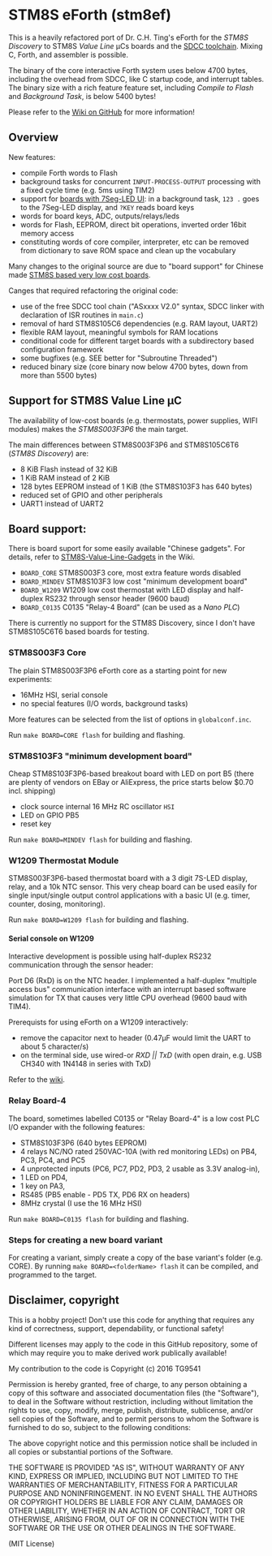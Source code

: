 # STM8S eForth (stm8ef)

This is a heavily refactored port of Dr. C.H. Ting's eForth for the *STM8S Discovery* to STM8S *Value Line* µCs boards and the [SDCC toolchain](http://sdcc.sourceforge.net/). Mixing C, Forth, and assembler is possible.

The binary of the core interactive Forth system uses below 4700 bytes, including the overhead from SDCC, like C startup code, and interrupt tables. The binary size with a rich feature feature set, including *Compile to Flash* and *Background Task*, is below 5400 bytes!

Please refer to the [Wiki on GitHub](https://github.com/TG9541/stm8ef/wiki) for more information! 

## Overview

New features:

* compile Forth words to Flash
* background tasks for concurrent `INPUT-PROCESS-OUTPUT` processing with a fixed cycle time (e.g. 5ms using TIM2) 
* support for [boards with 7Seg-LED UI](https://github.com/TG9541/stm8ef/wiki/eForth-Background-Task): in a background task, `123 .` goes to the 7Seg-LED display, and `?KEY` reads board keys
* words for board keys, ADC, outputs/relays/leds
* words for Flash, EEPROM, direct bit operations, inverted order 16bit memory access
* constituting words of core compiler, interpreter, etc can be removed from dictionary to save ROM space and clean up the vocabulary

Many changes to the original source are due to "board support" for Chinese made [STM8S based very low cost boards][WG1].

Canges that required refactoring the original code:

* use of the free SDCC tool chain ("ASxxxx V2.0" syntax, SDCC linker with declaration of ISR routines in `main.c`)
* removal of hard STM8S105C6 dependencies (e.g. RAM layout, UART2)
* flexible RAM layout, meaningful symbols for RAM locations
* conditional code for different target boards with a subdirectory based configuration framework 
* some bugfixes (e.g. SEE better for "Subroutine Threaded")
* reduced binary size (core binary now below 4700 bytes, down from more than 5500 bytes) 


## Support for STM8S Value Line µC 

The availability of low-cost boards (e.g. thermostats, power supplies, WIFI modules) makes the *STM8S003F3P6* the main target.

The main differences between STM8S003F3P6 and STM8S105C6T6 (*STM8S Discovery*) are:

* 8 KiB Flash instead of 32 KiB
* 1 KiB RAM instead of 2 KiB
* 128 bytes EEPROM instead of 1 KiB (the STM8S103F3 has 640 bytes) 
* reduced set of GPIO and other peripherals
* UART1 instead of UART2

## Board support:

There is board suport for some easily available "Chinese gadgets". For details, refer to [STM8S-Value-Line-Gadgets][WG1] in the Wiki.

* `BOARD_CORE` STM8S003F3 core, most extra feature words disabled 
* `BOARD_MINDEV` STM8S103F3 low cost "minimum development board"
* `BOARD_W1209` W1209 low cost thermostat with LED display and half-duplex RS232 through sensor header (9600 baud) 
* `BOARD_C0135` C0135 "Relay-4 Board" (can be used as a *Nano PLC*)

There is currently no support for the STM8S Discovery, since I don't have STM8S105C6T6 based boards for testing.

### STM8S003F3 Core

The plain STM8S003F3P6 eForth core as a starting point for new experiments:

* 16MHz HSI, serial console
* no special features (I/O words, background tasks)

More features can be selected from the list of options in `globalconf.inc`.

Run `make BOARD=CORE flash` for building and flashing.

### STM8S103F3 "minimum development board"

Cheap STM8S103F3P6-based breakout board with LED on port B5 (there are plenty of vendors on EBay or AliExpress, the price starts below $0.70 incl. shipping)

* clock source internal 16 MHz RC oscillator `HSI`
* LED on GPIO PB5
* reset key

Run `make BOARD=MINDEV flash` for building and flashing.

### W1209 Thermostat Module

STM8S003F3P6-based thermostat board with a 3 digit 7S-LED display, relay, and a 10k NTC sensor. 
This very cheap board can be used easily for single input/single output control applications with a basic UI (e.g. timer, counter, dosing, monitoring).

Run `make BOARD=W1209 flash` for building and flashing.

#### Serial console on W1209

Interactive development is possible using half-duplex RS232 communication through the sensor header:

Port D6 (RxD) is on the NTC header. I implemented a half-duplex "multiple access bus" communication interface with an interrupt based
software simulation for TX that causes very little CPU overhead (9600 baud with TIM4).

Prerequists for using eForth on a W1209 interactively:

* remove the capacitor next to header (0.47µF would limit the UART to about 5 character/s) 
* on the terminal side, use wired-or *RXD || TxD* (with open drain, e.g. USB CH340 with 1N4148 in series with TxD) 


Refer to the [wiki](https://github.com/TG9541/stm8ef/wiki/STM8S-Value-Line-Gadgets#w1209).

### Relay Board-4

The board, sometimes labelled C0135 or "Relay Board-4" is a low cost PLC I/O expander with the following features:

* STM8S103F3P6 (640 bytes EEPROM) 
* 4 relays NC/NO rated 250VAC-10A (with red monitoring LEDs) on PB4, PC3, PC4, and PC5 
* 4 unprotected inputs (PC6, PC7, PD2, PD3, 2 usable as 3.3V analog-in), 
* 1 LED on PD4, 
* 1 key on PA3, 
* RS485 (PB5 enable - PD5 TX, PD6 RX on headers)
* 8MHz crystal (I use the 16 MHz HSI) 

Run `make BOARD=C0135 flash` for building and flashing.

### Steps for creating a new board variant

For creating a variant, simply create a copy of the base variant's folder (e.g. CORE). By running `make BOARD=<folderName> flash` it can be compiled, and programmed to the target.

## Disclaimer, copyright

This is a hobby project! Don't use this code for anything that requires any kind of correctness, support, dependability, or functional safety!

Different licenses may apply to the code in this GitHub repository, some of which may require you to make derived work publically available!

My contribution to the code is Copyright (c) 2016 TG9541

Permission is hereby granted, free of charge, to any person obtaining a copy of this software and associated documentation files (the "Software"), to deal in the Software without restriction, including without limitation the rights to use, copy, modify, merge, publish, distribute, sublicense, and/or sell copies of the Software, and to permit persons to whom the Software is furnished to do so, subject to the following conditions:

The above copyright notice and this permission notice shall be included in all copies or substantial portions of the Software.

THE SOFTWARE IS PROVIDED "AS IS", WITHOUT WARRANTY OF ANY KIND, EXPRESS OR IMPLIED, INCLUDING BUT NOT LIMITED TO THE WARRANTIES OF MERCHANTABILITY, FITNESS FOR A PARTICULAR PURPOSE AND NONINFRINGEMENT. IN NO EVENT SHALL THE AUTHORS OR COPYRIGHT HOLDERS BE LIABLE FOR ANY CLAIM, DAMAGES OR OTHER LIABILITY, WHETHER IN AN ACTION OF CONTRACT, TORT OR OTHERWISE, ARISING FROM, OUT OF OR IN CONNECTION WITH THE SOFTWARE OR THE USE OR OTHER DEALINGS IN THE SOFTWARE.

(MIT License)

[WG1]: https://github.com/TG9541/stm8ef/wiki/STM8S-Value-Line-Gadgets
